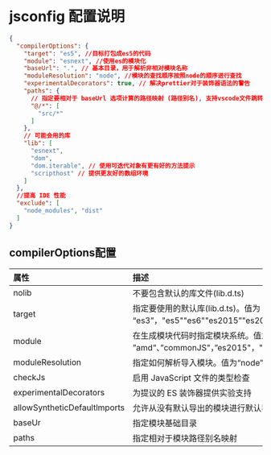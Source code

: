 # jsconfig 配置说明

```json
{
  "compilerOptions": {
    "target": "es5", //目标打包成es5的代码
    "module": "esnext", //使用es的模块化
    "baseUrl": ".", // 基本目录，用于解析非相对模块名称
    "moduleResolution": "node", //模块的查找顺序按照node的顺序进行查找
    "experimentalDecorators": true, // 解决prettier对于装饰器语法的警告
    "paths": {
      // 指定要相对于 baseUrl 选项计算的路径映射 (路径别名), 支持vscode文件跳转
      "@/*": [
        "src/*"
      ]
    },
    // 可能会用的库
    "lib": [
      "esnext",
      "dom",
      "dom.iterable", // 使用可迭代对象有更有好的方法提示
      "scripthost" // 提供更友好的数组环境
    ]
  },
  //提高 IDE 性能
  "exclude": [
    "node_modules", "dist"
  ]
}
```


## compilerOptions配置

| 属性                         | 描述                                                         |
| :--------------------------- | :----------------------------------------------------------- |
| nolib                        | 不要包含默认的库文件(lib.d.ts)                               |
| target                       | 指定要使用的默认库(lib.d.ts)。值为 “es3”，"es5""es6""es2015”"es2016”，"es2017”，"es2018”，"es2019"，"es2020”，"esnext" |
| module                       | 在生成模块代码时指定模块系统。值为 ”amd”、”commonJS"，”es2015"，"es6"，”esnext"，”none"，"system"，"umd" |
| moduleResolution             | 指定如何解析导入模块。值为“node”和“classic'                  |
| checkJs                      | 启用 JavaScript 文件的类型检查                               |
| experimentalDecorators       | 为提议的 ES 装饰器提供实验支持                               |
| allowSyntheticDefaultlmports | 允许从没有默认导出的模块进行默认导入。这不影响代码，只是进行类型检查 |
| baseUr                       | 指定模块基础目录                                             |
| paths                        | 指定相对于模块路径别名映射                                   |


